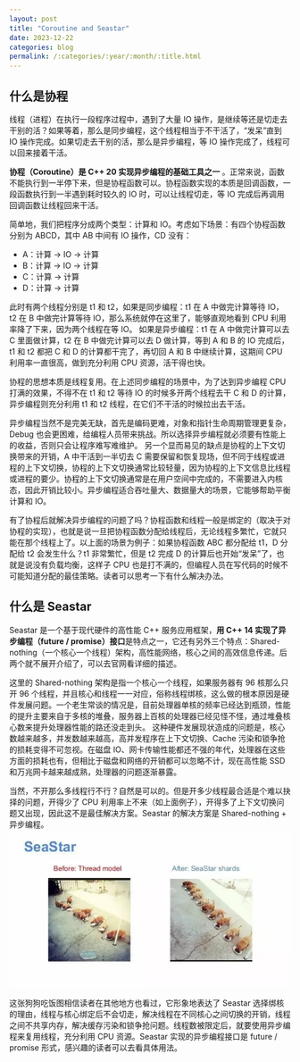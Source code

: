 ```yaml
---
layout: post
title: "Coroutine and Seastar"
date: 2023-12-22
categories: blog
permalink: /:categories/:year/:month/:title.html
---
```



## 什么是协程

线程（进程）在执行一段程序过程中，遇到了大量 IO 操作，是继续等还是切走去干别的活？如果等着，那么是同步编程，这个线程相当于不干活了，“发呆”直到 IO 操作完成。如果切走去干别的活，那么是异步编程，等 IO 操作完成了，线程可以回来接着干活。

**协程（Coroutine）是 C++ 20 实现异步编程的基础工具之一** 。正常来说，函数不能执行到一半停下来，但是协程函数可以。协程函数实现的本质是回调函数，一段函数执行到一半遇到耗时较久的 IO 时，可以让线程切走，等 IO 完成后再调用回调函数让线程回来干活。

简单地，我们把程序分成两个类型：计算和 IO。考虑如下场景：有四个协程函数分别为 ABCD，其中 AB 中间有 IO 操作，CD 没有：

- A：计算 -> IO -> 计算
- B：计算 -> IO -> 计算
- C：计算 -> 计算
- D：计算 -> 计算

此时有两个线程分别是 t1 和 t2，如果是同步编程：t1 在 A 中做完计算等待 IO，t2 在 B 中做完计算等待 IO，那么系统就停在这里了，能够直观地看到 CPU 利用率降了下来，因为两个线程在等 IO。
如果是异步编程：t1 在 A 中做完计算可以去 C 里面做计算，t2 在 B 中做完计算可以去 D 做计算，等到 A 和 B 的 IO 完成后，t1 和 t2 都把 C 和 D 的计算都干完了，再切回 A 和 B 中继续计算，这期间 CPU 利用率一直很高，做到充分利用 CPU 资源，活干得也快。

协程的思想本质是线程复用。在上述同步编程的场景中，为了达到异步编程 CPU 打满的效果，不得不在 t1 和 t2 等待 IO 的时候多开两个线程去干 C 和 D 的计算，异步编程则充分利用 t1 和 t2 线程，在它们不干活的时候拉出去干活。

异步编程当然不是完美无缺，首先是编码更难，对象和指针生命周期管理更复杂，Debug 也会更困难，给编程人员带来挑战。所以选择异步编程就必须要有性能上的收益，否则只会让程序难写难维护。
另一个显而易见的缺点是协程的上下文切换带来的开销，A 中干活到一半切去 C 需要保留和恢复现场，但不同于线程或进程的上下文切换，协程的上下文切换通常比较轻量，因为协程的上下文信息比线程或进程的要少。协程的上下文切换通常是在用户空间中完成的，不需要进入内核态，因此开销比较小。异步编程适合吞吐量大、数据量大的场景，它能够帮助平衡计算和 IO。

有了协程后就解决异步编程的问题了吗？协程函数和线程一般是绑定的（取决于对协程的实现），也就是说一旦把协程函数分配给线程后，无论线程多繁忙，它就只能在那个线程上了。以上面的场景为例子：如果协程函数 ABC 都分配给 t1，D 分配给 t2 会发生什么？t1 非常繁忙，但是 t2 完成 D 的计算后也开始“发呆”了，也就是说没有负载均衡，这样子 CPU 也是打不满的，但编程人员在写代码的时候不可能知道分配的最佳策略。读者可以思考一下有什么解决办法。


## 什么是 Seastar

Seastar 是一个基于现代硬件的高性能 C++ 服务应用框架，**用 C++ 14 实现了异步编程（future / promise）接口**是特点之一，它还有另外三个特点：Shared-nothing（一个核心一个线程）架构，高性能网络，核心之间的高效信息传递。后两个就不展开介绍了，可以去官网看详细的描述。

这里的 Shared-nothing 架构是指一个核心一个线程，如果服务器有 96 核那么只开 96 个线程，并且核心和线程一一对应，俗称线程绑核，这么做的根本原因是硬件发展问题。一个老生常谈的情况是，目前处理器单核的频率已经达到瓶颈，性能的提升主要来自于多核的堆叠，服务器上百核的处理器已经见怪不怪，通过堆叠核心数来提升处理器性能的路还没走到头。
这种硬件发展现状造成的问题是，核心数越来越多，并发数越来越高，高并发程序在上下文切换、Cache 污染和锁争抢的损耗变得不可忽视。在磁盘 IO、网卡传输性能都还不强的年代，处理器在这些方面的损耗也有，但相比于磁盘和网络的开销都可以忽略不计，现在高性能 SSD 和万兆网卡越来越成熟，处理器的问题逐渐暴露。

当然，不开那么多线程行不行？自然是可以的。但是开多少线程最合适是个难以抉择的问题，开得少了 CPU 利用率上不来（如上面例子），开得多了上下文切换问题又出现，因此这不是最佳解决方案。Seastar 的解决方案是 Shared-nothing + 异步编程。
![](/assets/coroutine-and-seastar/seastar.jpeg)

这张狗狗吃饭图相信读者在其他地方也看过，它形象地表达了 Seastar 选择绑核的理由，线程与核心绑定后不会切走，解决线程在不同核心之间切换的开销，线程之间不共享内存，解决缓存污染和锁争抢问题。线程数被限定后，就要使用异步编程来复用线程，充分利用 CPU 资源。Seastar 实现的异步编程接口是 future / promise 形式，感兴趣的读者可以去看具体用法。
